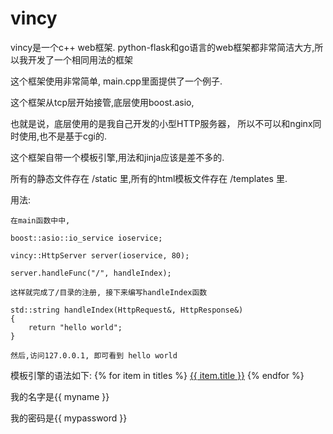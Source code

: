# vincy
vincy是一个c++ web框架. python-flask和go语言的web框架都非常简洁大方,所以我开发了一个相同用法的框架

这个框架使用非常简单, main.cpp里面提供了一个例子.

这个框架从tcp层开始接管,底层使用boost.asio,

也就是说，底层使用的是我自己开发的小型HTTP服务器， 所以不可以和nginx同时使用,也不是基于cgi的.

这个框架自带一个模板引擎,用法和jinja应该是差不多的.

所有的静态文件存在 /static 里,所有的html模板文件存在 /templates 里.

用法:

    在main函数中中,
    
    boost::asio::io_service ioservice;
 
    vincy::HttpServer server(ioservice, 80);

    server.handleFunc("/", handleIndex);
    
    这样就完成了/目录的注册, 接下来编写handleIndex函数
    
    std::string handleIndex(HttpRequest&, HttpResponse&)
    {
        return "hello world";
    }
    
    然后,访问127.0.0.1, 即可看到 hello world
    

模板引擎的语法如下:
{% for item in titles %} <a href="{{ item.url }}"> {{ item.title }}</a> {% endfor %}
    
我的名字是{{ myname }}
    
我的密码是{{ mypassword }}
